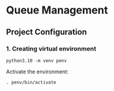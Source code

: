 # Queue  Management

## Project Configuration

### 1. Creating virtual environment
```
python3.10 -m venv penv
```

Activate the environment:
```
. penv/bin/activate
```

